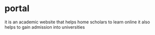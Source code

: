 # portal
it is an academic website that helps home scholars to learn online
it also helps to gain admission into universities